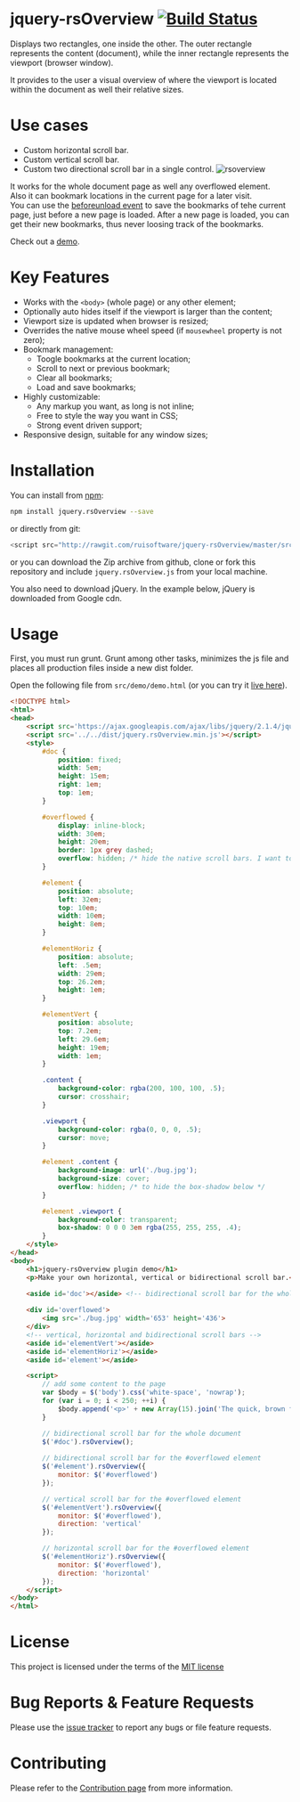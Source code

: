 # jquery-rsOverview [![Build Status](https://travis-ci.org/ruisoftware/jquery-rsOverview.svg?branch=master)](https://travis-ci.org/ruisoftware/jquery-rsOverview)
Displays two rectangles, one inside the other. The outer rectangle represents the content (document), while the inner rectangle represents the viewport (browser window).  

It provides to the user a visual overview of where the viewport is located within the document as well their relative sizes.  

# Use cases
- Custom horizontal scroll bar.
- Custom vertical scroll bar.
- Custom two directional scroll bar in a single control.
![rsoverview](https://cloud.githubusercontent.com/assets/428736/20385043/ebf1049a-acc6-11e6-98cc-ed2bfea53718.png)

It works for the whole document page as well any overflowed element.  
Also it can bookmark locations in the current page for a later visit.  
You can use the [beforeunload event](https://developer.mozilla.org/en-US/docs/Web/Events/beforeunload) to save the bookmarks of tehe current page, just before a new page is loaded. After a new page is loaded, you can get their new bookmarks, thus never loosing track of the bookmarks.

Check out a [demo](http://codepen.io/ruisoftware/pen/LbbGme "on CodePen").

# Key Features
 - Works with the <code>&lt;body&gt;</code> (whole page) or any other element;
 - Optionally auto hides itself if the viewport is larger than the content;
 - Viewport size is updated when browser is resized;
 - Overrides the native mouse wheel speed (if `mousewheel` property is not zero); 
 - Bookmark management:
     - Toogle bookmarks at the current location;
     - Scroll to next or previous bookmark;
     - Clear all bookmarks;
     - Load and save bookmarks;
 - Highly customizable:
     - Any markup you want, as long is not inline;
     - Free to style the way you want in CSS;
     - Strong event driven support;
 - Responsive design, suitable for any window sizes;
 
# Installation

You can install from [npm](https://www.npmjs.com/):
````bash
npm install jquery.rsOverview --save
````
or directly from git:
````javascript
<script src="http://rawgit.com/ruisoftware/jquery-rsOverview/master/src/jquery.rsOverview.js"></script>
````
or you can download the Zip archive from github, clone or fork this repository and include `jquery.rsOverview.js` from your local machine.

You also need to download jQuery. In the example below, jQuery is downloaded from Google cdn.

# Usage

First, you must run grunt. Grunt among other tasks, minimizes the js file and places all production files inside a new dist folder.

Open the following file from `src/demo/demo.html` (or you can try it [live here](http://codepen.io/ruisoftware/pen/LbbGme "on CodePen")).

````html
<!DOCTYPE html>
<html>
<head>
    <script src='https://ajax.googleapis.com/ajax/libs/jquery/2.1.4/jquery.min.js'></script>
    <script src='../../dist/jquery.rsOverview.min.js'></script>
    <style>
        #doc {
            position: fixed;
            width: 5em;
            height: 15em;
            right: 1em;
            top: 1em;
        }

        #overflowed {
            display: inline-block;
            width: 30em;
            height: 20em;
            border: 1px grey dashed;
            overflow: hidden; /* hide the native scroll bars. I want to use custom ones instead */
        }

        #element {
            position: absolute;
            left: 32em;
            top: 10em;
            width: 10em;
            height: 8em;
        }

        #elementHoriz {
            position: absolute;
            left: .5em;
            width: 29em;
            top: 26.2em;
            height: 1em;
        }

        #elementVert {
            position: absolute;
            top: 7.2em;
            left: 29.6em;
            height: 19em;
            width: 1em;  
        }

        .content {
            background-color: rgba(200, 100, 100, .5);
            cursor: crosshair;
        }

        .viewport {
            background-color: rgba(0, 0, 0, .5);
            cursor: move;
        }

        #element .content {
            background-image: url('./bug.jpg');
            background-size: cover;
            overflow: hidden; /* to hide the box-shadow below */
        }

        #element .viewport {
            background-color: transparent;
            box-shadow: 0 0 0 3em rgba(255, 255, 255, .4);
        }
    </style>
</head>
<body>
    <h1>jquery-rsOverview plugin demo</h1>
    <p>Make your own horizontal, vertical or bidirectional scroll bar.</p>

    <aside id='doc'></aside> <!-- bidirectional scroll bar for the whole document -->
 
    <div id='overflowed'>
        <img src='./bug.jpg' width='653' height='436'>
    </div>
    <!-- vertical, horizontal and bidirectional scroll bars -->
    <aside id='elementVert'></aside>
    <aside id='elementHoriz'></aside>
    <aside id='element'></aside>

    <script>
        // add some content to the page
        var $body = $('body').css('white-space', 'nowrap');
        for (var i = 0; i < 250; ++i) {
            $body.append('<p>' + new Array(15).join('The quick, brown fox jumps over a lazy dog. --' + i + '--') + '</p>');
        }

        // bidirectional scroll bar for the whole document
        $('#doc').rsOverview();
        
        // bidirectional scroll bar for the #overflowed element
        $('#element').rsOverview({
            monitor: $('#overflowed')
        });

        // vertical scroll bar for the #overflowed element
        $('#elementVert').rsOverview({
            monitor: $('#overflowed'),
            direction: 'vertical'
        });

        // horizontal scroll bar for the #overflowed element
        $('#elementHoriz').rsOverview({
            monitor: $('#overflowed'),
            direction: 'horizontal'
        });
    </script>
</body>
</html>
````
# License
This project is licensed under the terms of the [MIT license](https://opensource.org/licenses/mit-license.php)

# Bug Reports & Feature Requests
Please use the [issue tracker](https://github.com/ruisoftware/jquery-rsSlideIt/issues) to report any bugs or file feature requests.

# Contributing
Please refer to the [Contribution page](https://github.com/ruisoftware/jquery-rsSlideIt/blob/master/CONTRIBUTING.md) from more information.
